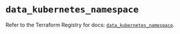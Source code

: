 # `data_kubernetes_namespace`

Refer to the Terraform Registry for docs: [`data_kubernetes_namespace`](https://registry.terraform.io/providers/hashicorp/kubernetes/2.32.0/docs/data-sources/namespace).
